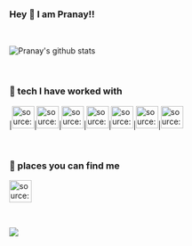 ### Hey 👋 I am Pranay!!
 
 <br>

![Pranay's github stats](https://github-readme-stats.vercel.app/api?username=pranaychandekar&count_private=true&show_icons=true&theme=dark)

<br>

### 🍕 tech I have worked with

|<a href="https://imgur.com/gnK58k4"><img src="https://i.imgur.com/gnK58k4.png" width=40px height=40px title="source: imgur.com" /></a>|<a href="https://imgur.com/clwEy83"><img src="https://i.imgur.com/clwEy83.png" width=40px height=40px title="source: imgur.com" /></a>|<a href="https://imgur.com/qek0Wu5"><img src="https://i.imgur.com/qek0Wu5.png"  width=40px height=40px title="source: imgur.com" /></a>|<a href="https://imgur.com/jITS8FU"><img src="https://i.imgur.com/jITS8FU.png"  width=40px height=40px title="source: imgur.com" /></a>|<a href="https://imgur.com/HFneKWs"><img src="https://i.imgur.com/HFneKWs.png"  width=40px height=40px title="source: imgur.com" /></a>|<a href="https://imgur.com/OH4Wg9Z"><img src="https://i.imgur.com/OH4Wg9Z.png" width=40px height=40px title="source: imgur.com" /></a>|<a href="https://imgur.com/lXJTXTM"><img src="https://i.imgur.com/lXJTXTM.png" width=40px height=40px  title="source: imgur.com" /></a>

<br>

### 🍕 places you can find me
<a href="https://linkedin.com/in/pranaychandekar" target="_blank" rel="noopener noreferrer"><img src="https://i.imgur.com/kF9HMpz.png" width=40px height=40px title="source: imgur.com" /></a>

<br>

![](https://komarev.com/ghpvc/?username=pranaychandekar&style=plastic) <br>

<!--
**pranaychandekar/pranaychandekar** is a ✨ _special_ ✨ repository because its `README.md` (this file) appears on your GitHub profile.

Here are some ideas to get you started:

- 🔭 I’m currently working on ...
- 🌱 I’m currently learning ...
- 👯 I’m looking to collaborate on ...
- 🤔 I’m looking for help with ...
- 💬 Ask me about ...
- 📫 How to reach me: ...
- 😄 Pronouns: ...
- ⚡ Fun fact: ...
-->
